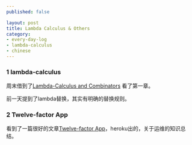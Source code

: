 ```yaml
---
published: false

layout: post
title: Lambda Calculus & Others
category:
- every-day-log
- lambda-calculus
- chinese
---
```


### 1 lambda-calculus
周末借到了[Lambda-Calculus and Combinators](http://book.douban.com/subject/4323391/)
看了第一章。

前一天提到了lambda替换，其实有明确的替换规则。

### 2 Twelve-factor App
看到了一篇很好的文章[Twelve-factor App](http://12factor.net/)，heroku出的，关于运维的知识总结。